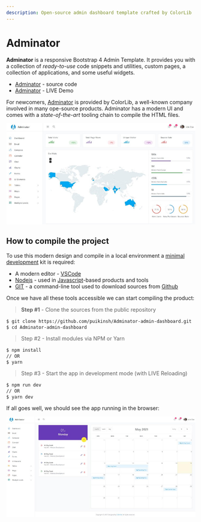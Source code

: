 ```yaml
---
description: Open-source admin dashboard template crafted by ColorLib
---
```


# Adminator

**Adminator** is a responsive Bootstrap 4 Admin Template. It provides you with a collection of _ready-to-use_ code snippets and utilities, custom pages, a collection of applications, and some useful widgets.

* [Adminator](https://github.com/puikinsh/Adminator-admin-dashboard) - source code
* [Adminator](https://colorlib.com/polygon/adminator/index.html) - LIVE Demo

For newcomers, [Adminator](https://appseed.us/admin-dashboards/django-dashboard-adminator) is provided by ColorLib, a well-known company involved in many ope-source products. Adminator has a modern UI and comes with a _state-of-the-art_ tooling chain to compile the HTML files.

![Adminator - Open-source Bootstrap Template.](../../.gitbook/assets/adminator-bootstrap-template.jpg)


## How to compile the project

To use this modern design and compile in a local environment a [minimal development](../tutorials/minimal-programming-kit.md) kit is required:

* A modern editor - [VSCode](https://code.visualstudio.com/)
* [Nodejs](https://nodejs.org/en/) - used in [Javascript](https://developer.mozilla.org/en-US/docs/Web/JavaScript)-based products and tools&#x20;
* [GIT](https://git-scm.com/) - a command-line tool used to download sources from [Github](https://github.com/)

Once we have all these tools accessible we can start compiling the product:

> **Step #1** - Clone the sources from the public repository

```
$ git clone https://github.com/puikinsh/Adminator-admin-dashboard.git
$ cd Adminator-admin-dashboard
```

> Step #2 - Install modules via NPM or Yarn

```
$ npm install
// OR
$ yarn
```

> Step #3 - Start the app in development mode (with LIVE Reloading)

```
$ npm run dev
// OR
$ yarn dev
```

If all goes well, we should see the app running in the browser:

![Adminator - Calendar Page.](../../.gitbook/assets/adminator-bootstrap-calendar-page.jpg)
